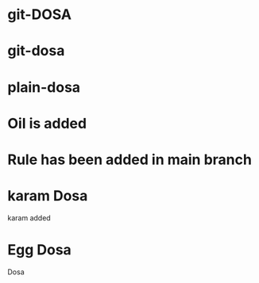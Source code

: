 # git-DOSA
# git-dosa
# plain-dosa
# Oil is added
# Rule has been added in main branch 
# karam Dosa 
  karam added
# Egg Dosa
  Dosa
  
